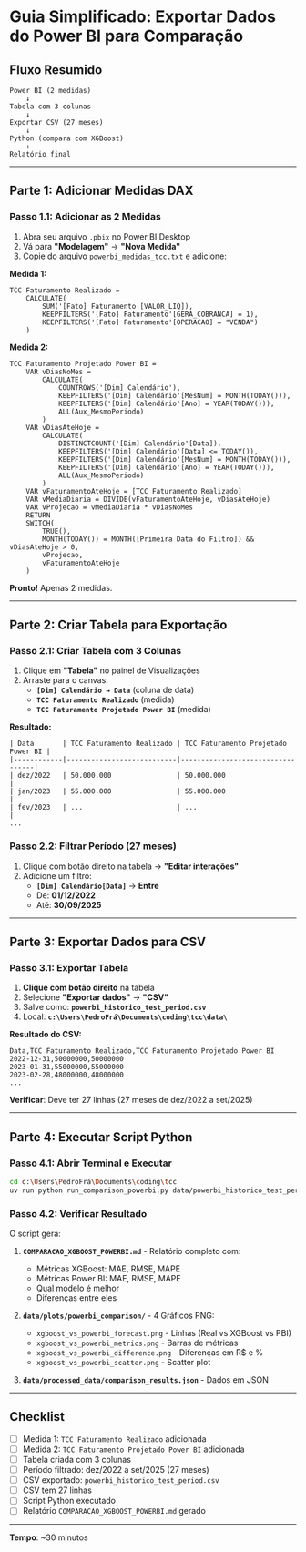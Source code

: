 # Guia Simplificado: Exportar Dados do Power BI para Comparação

## Fluxo Resumido

```
Power BI (2 medidas)
    ↓
Tabela com 3 colunas
    ↓
Exportar CSV (27 meses)
    ↓
Python (compara com XGBoost)
    ↓
Relatório final
```

---

## Parte 1: Adicionar Medidas DAX

### Passo 1.1: Adicionar as 2 Medidas

1. Abra seu arquivo `.pbix` no Power BI Desktop
2. Vá para **"Modelagem"** → **"Nova Medida"**
3. Copie do arquivo `powerbi_medidas_tcc.txt` e adicione:

**Medida 1:**
```dax
TCC Faturamento Realizado =
    CALCULATE(
        SUM('[Fato] Faturamento'[VALOR_LIQ]),
        KEEPFILTERS('[Fato] Faturamento'[GERA_COBRANCA] = 1),
        KEEPFILTERS('[Fato] Faturamento'[OPERACAO] = "VENDA")
    )
```

**Medida 2:**
```dax
TCC Faturamento Projetado Power BI =
    VAR vDiasNoMes =
        CALCULATE(
            COUNTROWS('[Dim] Calendário'),
            KEEPFILTERS('[Dim] Calendário'[MesNum] = MONTH(TODAY())),
            KEEPFILTERS('[Dim] Calendário'[Ano] = YEAR(TODAY())),
            ALL(Aux_MesmoPeriodo)
        )
    VAR vDiasAteHoje =
        CALCULATE(
            DISTINCTCOUNT('[Dim] Calendário'[Data]),
            KEEPFILTERS('[Dim] Calendário'[Data] <= TODAY()),
            KEEPFILTERS('[Dim] Calendário'[MesNum] = MONTH(TODAY())),
            KEEPFILTERS('[Dim] Calendário'[Ano] = YEAR(TODAY())),
            ALL(Aux_MesmoPeriodo)
        )
    VAR vFaturamentoAteHoje = [TCC Faturamento Realizado]
    VAR vMediaDiaria = DIVIDE(vFaturamentoAteHoje, vDiasAteHoje)
    VAR vProjecao = vMediaDiaria * vDiasNoMes
    RETURN
    SWITCH(
        TRUE(),
        MONTH(TODAY()) = MONTH([Primeira Data do Filtro]) && vDiasAteHoje > 0,
        vProjecao,
        vFaturamentoAteHoje
    )
```

**Pronto!** Apenas 2 medidas.

---

## Parte 2: Criar Tabela para Exportação

### Passo 2.1: Criar Tabela com 3 Colunas

1. Clique em **"Tabela"** no painel de Visualizações
2. Arraste para o canvas:
   - **`[Dim] Calendário → Data`** (coluna de data)
   - **`TCC Faturamento Realizado`** (medida)
   - **`TCC Faturamento Projetado Power BI`** (medida)

**Resultado:**
```
| Data       | TCC Faturamento Realizado | TCC Faturamento Projetado Power BI |
|------------|---------------------------|----------------------------------|
| dez/2022   | 50.000.000                | 50.000.000                       |
| jan/2023   | 55.000.000                | 55.000.000                       |
| fev/2023   | ...                       | ...                              |
...
```

### Passo 2.2: Filtrar Período (27 meses)

1. Clique com botão direito na tabela → **"Editar interações"**
2. Adicione um filtro:
   - **`[Dim] Calendário[Data]`** → **Entre**
   - De: **01/12/2022**
   - Até: **30/09/2025**

---

## Parte 3: Exportar Dados para CSV

### Passo 3.1: Exportar Tabela

1. **Clique com botão direito** na tabela
2. Selecione **"Exportar dados"** → **"CSV"**
3. Salve como: **`powerbi_historico_test_period.csv`**
4. Local: **`c:\Users\PedroFrá\Documents\coding\tcc\data\`**

**Resultado do CSV:**
```
Data,TCC Faturamento Realizado,TCC Faturamento Projetado Power BI
2022-12-31,50000000,50000000
2023-01-31,55000000,55000000
2023-02-28,48000000,48000000
...
```

**Verificar**: Deve ter 27 linhas (27 meses de dez/2022 a set/2025)

---

## Parte 4: Executar Script Python

### Passo 4.1: Abrir Terminal e Executar

```bash
cd c:\Users\PedroFrá\Documents\coding\tcc
uv run python run_comparison_powerbi.py data/powerbi_historico_test_period.csv
```

### Passo 4.2: Verificar Resultado

O script gera:

1. **`COMPARACAO_XGBOOST_POWERBI.md`** - Relatório completo com:
   - Métricas XGBoost: MAE, RMSE, MAPE
   - Métricas Power BI: MAE, RMSE, MAPE
   - Qual modelo é melhor
   - Diferenças entre eles

2. **`data/plots/powerbi_comparison/`** - 4 Gráficos PNG:
   - `xgboost_vs_powerbi_forecast.png` - Linhas (Real vs XGBoost vs PBI)
   - `xgboost_vs_powerbi_metrics.png` - Barras de métricas
   - `xgboost_vs_powerbi_difference.png` - Diferenças em R$ e %
   - `xgboost_vs_powerbi_scatter.png` - Scatter plot

3. **`data/processed_data/comparison_results.json`** - Dados em JSON

---

## Checklist

- [ ] Medida 1: `TCC Faturamento Realizado` adicionada
- [ ] Medida 2: `TCC Faturamento Projetado Power BI` adicionada
- [ ] Tabela criada com 3 colunas
- [ ] Período filtrado: dez/2022 a set/2025 (27 meses)
- [ ] CSV exportado: `powerbi_historico_test_period.csv`
- [ ] CSV tem 27 linhas
- [ ] Script Python executado
- [ ] Relatório `COMPARACAO_XGBOOST_POWERBI.md` gerado

---

**Tempo**: ~30 minutos
